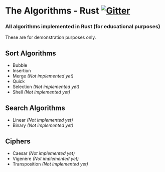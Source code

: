 # The Algorithms - Rust [![Gitter](https://img.shields.io/gitter/room/the-algorithms/rust.svg?style=flat-square)](https://gitter.im/the-algorithms/rust)

### All algorithms implemented in Rust (for educational purposes)

These are for demonstration purposes only.

## Sort Algorithms

- Bubble
- Insertion
- Merge _(Not implemented yet)_
- Quick
- Selection _(Not implemented yet)_
- Shell _(Not implemented yet)_


## Search Algorithms

- Linear _(Not implemented yet)_
- Binary _(Not implemented yet)_

## Ciphers

- Caesar _(Not implemented yet)_
- Vigenère _(Not implemented yet)_
- Transposition _(Not implemented yet)_



